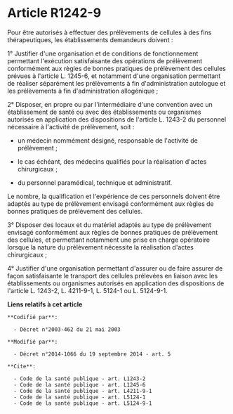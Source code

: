 # Article R1242-9

Pour être autorisés à effectuer des prélèvements de cellules à des fins thérapeutiques, les établissements demandeurs
doivent : 

1° Justifier d'une organisation et de conditions de fonctionnement permettant l'exécution satisfaisante des opérations de
prélèvement conformément aux règles de bonnes pratiques de prélèvement des cellules prévues à l'article L. 1245-6, et
notamment d'une organisation permettant de réaliser séparément les prélèvements à fin d'administration autologue et les
prélèvements à fin d'administration allogénique ; 

2° Disposer, en propre ou par l'intermédiaire d'une convention avec un établissement de santé ou avec des établissements ou
organismes autorisés en application des dispositions de l'article L. 1243-2 du personnel nécessaire à l'activité de
prélèvement, soit :

- un médecin nommément désigné, responsable de l'activité de prélèvement ;

- le cas échéant, des médecins qualifiés pour la réalisation d'actes chirurgicaux ;

- du personnel paramédical, technique et administratif. 

Le nombre, la qualification et l'expérience de ces personnels doivent être adaptés au type de prélèvement envisagé
conformément aux règles de bonnes pratiques de prélèvement des cellules. 

3° Disposer des locaux et du matériel adaptés au type de prélèvement envisagé conformément aux règles de bonnes pratiques de
prélèvement des cellules, et permettant notamment une prise en charge opératoire lorsque la nature du prélèvement nécessite
la réalisation d'actes chirurgicaux ; 

4° Justifier d'une organisation permettant d'assurer ou de faire assurer de façon satisfaisante le transport des cellules
prélevées en liaison avec les établissements ou organismes autorisés en application des dispositions de l'article L. 1243-2,
L. 4211-9-1, L. 5124-1 ou L. 5124-9-1.

**Liens relatifs à cet article**

	**Codifié par**:

	  - Décret n°2003-462 du 21 mai 2003

	**Modifié par**:

	  - Décret n°2014-1066 du 19 septembre 2014 - art. 5

	**Cite**:

	  - Code de la santé publique - art. L1243-2
	  - Code de la santé publique - art. L1245-6
	  - Code de la santé publique - art. L4211-9-1
	  - Code de la santé publique - art. L5124-1
	  - Code de la santé publique - art. L5124-9-1
